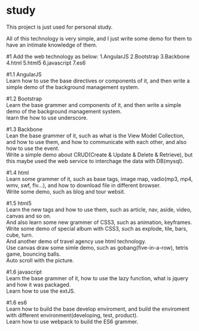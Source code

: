 # study
This project is just used for personal study.

All of this technology is very simple, and I just write some demo for them to have an intimate knowledge of them.

#1 Add the web technology as below:
  1.AngularJS
  2.Bootstrap
  3.Backbone
  4.html
  5.html5
  6.javascript
  7.es6
  
#1.1 AngularJS<br>
  Learn how to use the base directives or components of it, and then write a simple demo of the background management system.
  
#1.2 Bootstrap<br>
  Learn the base grammer and components of it, and then write a simple demo of the background management system.<br>
  learn the how to use underscore.
  
#1.3 Backbone<br>
  Lean the base grammer of it, such as what is the View Model Collection, and how to use them, and how to communicate with each other, and also how to use the event.<br>
  Write a simple demo about CRUD(Create & Update & Delete & Retrieve), but this maybe used the web service to interchage the data with DB(mysql).
  
#1.4 html<br>
  Learn some grammer of it, such as base tags, image map, vadio(mp3, mp4, wmv, swf, flv...), and how to download file in different browser.<br>
  Write some demo, such as blog and tour websit.

#1.5 html5<br>
  Learn the new tags and how to use them, such as article, nav, aside, video, canvas and so on.<br>
  And also learn some new grammer of CSS3, such as animation, keyframes.<br>
  Write some demo of special album with CSS3, such as explode, tile, bars, cube, turn.<br>
  And another demo of travel agency use html technology.<br>
  Use canvas draw some simle demo, such as gobang(five-in-a-row), tetris game, bouncing balls.<br>
  Auto scroll with the picture.<br>

#1.6 javascript<br>
  Learn the base grammer of it, how to use the lazy function, what is jquery and how it was packaged.<br>
  Learn how to use the extJS.

#1.6 es6<br>
  Learn how to build the base develop enviroment, and build the enviroment with different environment(developing, test, product).<br>
  Learn how to use webpack to build the ES6 grammer.
  
